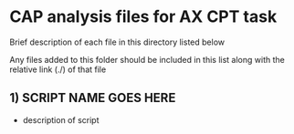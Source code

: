 # CAP analysis files for AX CPT task
Brief description of each file in this directory listed below

Any files added to this folder should be included in this list along with the relative link (./) of that file

## 1) SCRIPT NAME GOES HERE
  - description of script



